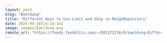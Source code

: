 ```yaml
---
layout: post
blog: "Baeldung"
title: "Different Ways to Use Limit and Skip in MongoRepository"
date: 2024-04-16T14:15:14Z
image: images/baeldung.png
remote_url: "https://feeds.feedblitz.com/~/881373236/0/baeldung~Different-Ways-to-Use-Limit-and-Skip-in-MongoRepository"
---
```

